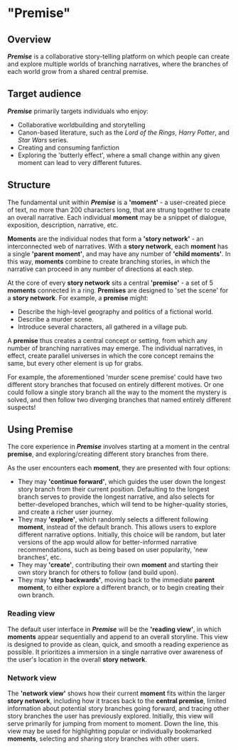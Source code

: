 # "Premise"

## Overview

__*Premise*__ is a collaborative story-telling platform on which people can
create and explore multiple worlds of branching narratives, where the branches
of each world grow from a shared central premise.

## Target audience

__*Premise*__ primarily targets individuals who enjoy:

* Collaborative worldbuilding and storytelling
* Canon-based literature, such as the *Lord of the Rings*, *Harry Potter*,
    and *Star Wars* series.
* Creating and consuming fanfiction
* Exploring the 'butterly effect', where a small change within any given moment
    can lead to very different futures.

## Structure

The fundamental unit within __*Premise*__ is a __'moment'__ - a user-created
  piece of text, no more than 200 characters long, that are strung together to
  create an overall narrative. Each individual __moment__ may be a snippet of
  dialogue, exposition, description, narrative, etc.

__Moments__ are the individual nodes that form a __'story network'__ - an
  interconnected web of narratives. With a __story network__, each __moment__ has
  a single __'parent moment'__, and may have any number of __'child moments'__.
  In this way, __moments__ combine to create branching stories, in which the
  narrative can proceed in any number of directions at each step.

At the core of every __story network__ sits a central __'premise'__ - a set of
5 __moments__ connected in a ring. __Premises__ are designed to 'set the scene' for
a __story network__. For example, a __premise__ might:

* Describe the high-level geography and politics of a fictional world.
* Describe a murder scene.
* Introduce several characters, all gathered in a village pub.

A __premise__ thus creates a central concept or setting, from which any number
  of branching narratives may emerge. The individual narratives, in effect,
  create parallel universes in which the core concept remains the same, but
  every other element is up for grabs.
  
For example, the aforementioned 'murder scene premise' could have two different
  story branches that focused on entirely different motives. Or one could follow
  a single story branch all the way to the moment the mystery is solved, and
  then follow two diverging branches that named entirely different suspects!

## Using Premise

The core experience in __*Premise*__ involves starting at a moment in the central
  __premise__, and exploring/creating different story branches from there.

As the user encounters each __moment__, they are presented with four options:

* They may __'continue forward'__, which guides the user down the longest story
    branch from their current position. Defaulting to the longest branch serves
    to provide the longest narrative, and also selects for better-developed
    branches, which will tend to be higher-quality stories, and create a richer
    user journey.
* They may __'explore'__, which randomly selects a different following __moment__,
    instead of the default branch. This allows users to explore different
    narrative options. Initially, this choice will be random, but later versions
    of the app would allow for better-informed narrative recommendations, such as
    being based on user popularity, 'new branches', etc.
* They may __'create'__, contributing their own __moment__ and starting their own
    story branch for others to follow (and build upon).
* They may __'step backwards'__, moving back to the immediate __parent moment__,
    to either explore a different branch, or to begin creating their own branch.

### Reading view

The default user interface in __*Premise*__ will be the __'reading view'__, in
  which __moments__ appear sequentially and append to an overall storyline. This
  view is designed to provide as clean, quick, and smooth a reading experience
  as possible. It prioritizes a immersion in a single narrative over awareness
  of the user's location in the overall __story network__.
  
### Network view

The __'network view'__ shows how their current __moment__ fits within the larger
  __story network__, including how it traces back to the __central premise__,
  limited information about potential story branches going forward, and tracing
  other story branches the user has previously explored. Initially, this view
  will serve primarily for jumping from moment to moment. Down the line, this
  view may be used for highlighting popular or individually bookmarked
  __moments__, selecting and sharing story branches with other users.